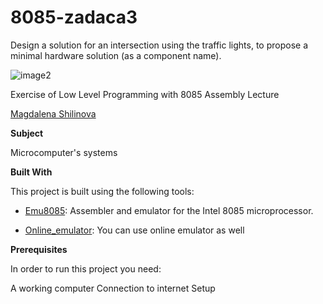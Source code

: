 # 8085-zadaca3

Design a solution for an intersection using the
traffic lights, to propose a minimal hardware solution
(as a component name).

![image2](https://github.com/mshilinova/8085-zadaca3/assets/170893890/731f978e-b421-45da-885b-42bdbc8f970c)



Exercise of Low Level Programming with 8085 Assembly Lecture



[Magdalena Shilinova ](https://github.com/mshilinova)



**Subject**

Microcomputer's systems

**Built With**

This project is built using the following tools:

- [Emu8085](https://8085-emulator.soft112.com/download.html): Assembler and emulator for the Intel 8085 microprocessor.

- [Online_emulator](https://www.sim8085.com/): You can use online emulator as well

**Prerequisites**

In order to run this project you need:

A working computer
Connection to internet
Setup
